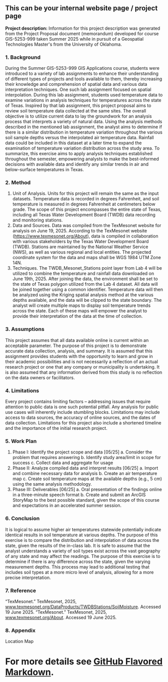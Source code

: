 ## This can be your internal website page / project page

**Project description:** Information for this project description was generated from the Project Proposal document (memorandum) developed for course GIS-5253-999 taken Summer 2025 while in pursuit of a Geospatial Technologies Master's from the University of Oklahoma.

### 1. Background

During the Summer GIS-5253-999 GIS Applications course, students were introduced to a variety of lab assignments to enhance their understanding of different types of projects and tools available to them, thereby increasing their knowledge and comprehension of spatial data and various data interpretation techniques. One such lab assignment focused on spatial interpolation. During this lab assignment, students used temperature data to examine variations in analysis techniques for temperatures across the state of Texas.
Inspired by that lab assignment, this project proposal aims to review soil temperature data collected at the same sites. The overall objective is to utilize current data to lay the groundwork for an analysis process that interprets a variety of natural data. Using the analysis methods described in the mentioned lab assignment, the analyst aims to determine if there is a similar distribution in temperature variation throughout the various soil sample depths versus the interpolated air temperature data. Rainfall data could be included in this dataset at a later time to expand the examination of temperature variation distribution across the study area. To summarize, this exercise aims to apply analysis techniques established throughout the semester, empowering analysts to make the best-informed decisions with available data and identify any similar trends in air and below-surface temperatures in Texas.

### 2. Method

1.	Unit of Analysis. Units for this project will remain the same as the input datasets. Temperature data is recorded in degrees Fahrenheit, and soil temperature is measured in degrees Fahrenheit at centimeters below grade. The scope of this project encompasses the entire state of Texas, including all Texas Water Development Board (TWDB) data recording and monitoring stations.
2.	Data and Sources. Data was compiled from the TexMesonet website for analysis on June 19, 2025. According to the TexMesonet website (https://www.texmesonet.org/About), data is compiled in collaboration with various stakeholders by the Texas Water Development Board (TWDB). Stations are maintained by the National Weather Service (NWS), as well as various regional and local entities. The projected coordinate system for the data and maps shall be WGS 1984 UTM Zone 14N.
3.	Techniques. The TWDB_Mesonet_Stations point layer from Lab 4 will be utilized to combine the temperature and rainfall data downloaded on June 19th, 2025. After joining the data, the environment shall be set to the state of Texas polygon utilized from the Lab 4 dataset. All data will be joined together using a common identifier. Temperature data will then be analyzed using the Kriging spatial analysis method at the various depths available, and the data will be clipped to the state boundary. The analyst will create multiple maps to display soil temperature trends across the state. Each of these maps will empower the analyst to provide their interpretation of the data at the time of collection.

### 3. Assumptions

This project assumes that all data available online is current within an acceptable parameter. The purpose of this project is to demonstrate accurate data collection, analysis, and summary. It is assumed that this assignment provides students with the opportunity to learn and grow in their academic possibilities and is not necessarily a reflection of an actual research project or one that any company or municipality is undertaking. It is also assumed that any information derived from this study is no reflection on the data owners or facilitators.

### 4. Limitations

Every project contains limiting factors – addressing issues that require attention to public data is one such potential pitfall. Any analysis for public use cases will inherently include stumbling blocks. Limitations may include access to data sources, the accuracy of online sources, and the dates of data collection. Limitations for this project also include a shortened timeline and the importance of the initial research project.

### 5. Work Plan

1.	Phase I: Identify the project scope and data [05/25]
  a.	Consider the problem that requires answering
  b.	Identify study area/limit in scope for success
  c.	Collect data and aggregate for usage
2.	Phase II: Analyze compiled data and interpret results [06/25]
  a.	Import and combine necessary data for analysis
  b.	Create an air temperature map
  c.	Create soil temperature maps at the available depths (e.g., 5 cm) using the same analysis methodology.
3.	Phase III: Deliverables [06/25]
  a.	Oral presentation of the findings online in a three-minute speech format
  b.	Create and submit an ArcGIS StoryMap to the best possible standard, given the scope of this course and expectations in an accelerated summer session.

### 6. Conclusion

It is logical to assume higher air temperatures statewide potentially indicate identical results in soil temperature at various depths. The purpose of this exercise is to compare the distribution and interpolation of data across the state, given the results of the in-class lab. It is safe to assume that the analyst understands a variety of soil types exist across the vast geography of any state and may affect the readings. The purpose of this exercise is to determine if there is any difference across the state, given the varying measurement depths. This process may lead to additional testing that includes soil types at a more micro level of analysis, allowing for a more precise interpretation.

### 7. Reference

“TexMesonet.” TexMesonet, 2025, www.texmesonet.org/DataProducts/TWDBStations/SoilMoisture. Accessed 19 June 2025.
“TexMesonet.” TexMesonet, 2025, www.texmesonet.org/About. Accessed 19 June 2025.

### 8. Appendix

Location Map



# For more details see [GitHub Flavored Markdown](https://guides.github.com/features/mastering-markdown/).

